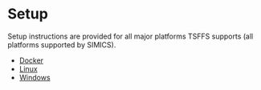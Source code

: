 # Setup

Setup instructions are provided for all major platforms TSFFS supports (all platforms
supported by SIMICS).

- [Docker](docker.md)
- [Linux](linux.md)
- [Windows](windows.md)